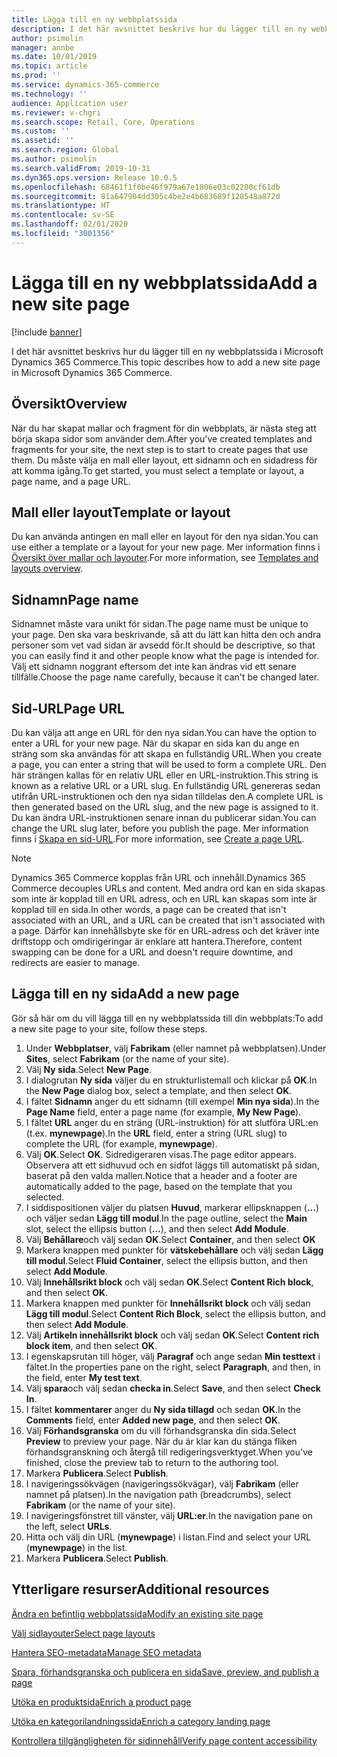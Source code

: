 ```yaml
---
title: Lägga till en ny webbplatssida
description: I det här avsnittet beskrivs hur du lägger till en ny webbplatssida i Microsoft Dynamics 365 Commerce.
author: psimolin
manager: annbe
ms.date: 10/01/2019
ms.topic: article
ms.prod: ''
ms.service: dynamics-365-commerce
ms.technology: ''
audience: Application user
ms.reviewer: v-chgri
ms.search.scope: Retail, Core, Operations
ms.custom: ''
ms.assetid: ''
ms.search.region: Global
ms.author: psimolin
ms.search.validFrom: 2019-10-31
ms.dyn365.ops.version: Release 10.0.5
ms.openlocfilehash: 68461f1f0be46f979a67e1806e03c02200cf61db
ms.sourcegitcommit: 81a647904dd305c4be2e4b683689f128548a872d
ms.translationtype: HT
ms.contentlocale: sv-SE
ms.lasthandoff: 02/01/2020
ms.locfileid: "3001356"
---
```

# <a name="add-a-new-site-page"></a><span data-ttu-id="2cda4-103">Lägga till en ny webbplatssida</span><span class="sxs-lookup"><span data-stu-id="2cda4-103">Add a new site page</span></span>


[!include [banner](includes/banner.md)]

<span data-ttu-id="2cda4-104">I det här avsnittet beskrivs hur du lägger till en ny webbplatssida i Microsoft Dynamics 365 Commerce.</span><span class="sxs-lookup"><span data-stu-id="2cda4-104">This topic describes how to add a new site page in Microsoft Dynamics 365 Commerce.</span></span>

## <a name="overview"></a><span data-ttu-id="2cda4-105">Översikt</span><span class="sxs-lookup"><span data-stu-id="2cda4-105">Overview</span></span>

<span data-ttu-id="2cda4-106">När du har skapat mallar och fragment för din webbplats, är nästa steg att börja skapa sidor som använder dem.</span><span class="sxs-lookup"><span data-stu-id="2cda4-106">After you've created templates and fragments for your site, the next step is to start to create pages that use them.</span></span> <span data-ttu-id="2cda4-107">Du måste välja en mall eller layout, ett sidnamn och en sidadress för att komma igång.</span><span class="sxs-lookup"><span data-stu-id="2cda4-107">To get started, you must select a template or layout, a page name, and a page URL.</span></span>

## <a name="template-or-layout"></a><span data-ttu-id="2cda4-108">Mall eller layout</span><span class="sxs-lookup"><span data-stu-id="2cda4-108">Template or layout</span></span>

<span data-ttu-id="2cda4-109">Du kan använda antingen en mall eller en layout för den nya sidan.</span><span class="sxs-lookup"><span data-stu-id="2cda4-109">You can use either a template or a layout for your new page.</span></span> <span data-ttu-id="2cda4-110">Mer information finns i [Översikt över mallar och layouter](templates-layouts-overview.md).</span><span class="sxs-lookup"><span data-stu-id="2cda4-110">For more information, see [Templates and layouts overview](templates-layouts-overview.md).</span></span>

## <a name="page-name"></a><span data-ttu-id="2cda4-111">Sidnamn</span><span class="sxs-lookup"><span data-stu-id="2cda4-111">Page name</span></span>

<span data-ttu-id="2cda4-112">Sidnamnet måste vara unikt för sidan.</span><span class="sxs-lookup"><span data-stu-id="2cda4-112">The page name must be unique to your page.</span></span> <span data-ttu-id="2cda4-113">Den ska vara beskrivande, så att du lätt kan hitta den och andra personer som vet vad sidan är avsedd för.</span><span class="sxs-lookup"><span data-stu-id="2cda4-113">It should be descriptive, so that you can easily find it and other people know what the page is intended for.</span></span> <span data-ttu-id="2cda4-114">Välj ett sidnamn noggrant eftersom det inte kan ändras vid ett senare tillfälle.</span><span class="sxs-lookup"><span data-stu-id="2cda4-114">Choose the page name carefully, because it can't be changed later.</span></span>

## <a name="page-url"></a><span data-ttu-id="2cda4-115">Sid-URL</span><span class="sxs-lookup"><span data-stu-id="2cda4-115">Page URL</span></span>

<span data-ttu-id="2cda4-116">Du kan välja att ange en URL för den nya sidan.</span><span class="sxs-lookup"><span data-stu-id="2cda4-116">You can have the option to enter a URL for your new page.</span></span> <span data-ttu-id="2cda4-117">När du skapar en sida kan du ange en sträng som ska användas för att skapa en fullständig URL.</span><span class="sxs-lookup"><span data-stu-id="2cda4-117">When you create a page, you can enter a string that will be used to form a complete URL.</span></span> <span data-ttu-id="2cda4-118">Den här strängen kallas för en relativ URL eller en URL-instruktion.</span><span class="sxs-lookup"><span data-stu-id="2cda4-118">This string is known as a relative URL or a URL slug.</span></span> <span data-ttu-id="2cda4-119">En fullständig URL genereras sedan utifrån URL-instruktionen och den nya sidan tilldelas den.</span><span class="sxs-lookup"><span data-stu-id="2cda4-119">A complete URL is then generated based on the URL slug, and the new page is assigned to it.</span></span> <span data-ttu-id="2cda4-120">Du kan ändra URL-instruktionen senare innan du publicerar sidan.</span><span class="sxs-lookup"><span data-stu-id="2cda4-120">You can change the URL slug later, before you publish the page.</span></span> <span data-ttu-id="2cda4-121">Mer information finns i [Skapa en sid-URL](create-page-URL.md).</span><span class="sxs-lookup"><span data-stu-id="2cda4-121">For more information, see [Create a page URL](create-page-URL.md).</span></span>

> [!NOTE]
> <span data-ttu-id="2cda4-122">Dynamics 365 Commerce kopplas från URL och innehåll.</span><span class="sxs-lookup"><span data-stu-id="2cda4-122">Dynamics 365 Commerce decouples URLs and content.</span></span> <span data-ttu-id="2cda4-123">Med andra ord kan en sida skapas som inte är kopplad till en URL adress, och en URL kan skapas som inte är kopplad till en sida.</span><span class="sxs-lookup"><span data-stu-id="2cda4-123">In other words, a page can be created that isn't associated with an URL, and a URL can be created that isn't associated with a page.</span></span> <span data-ttu-id="2cda4-124">Därför kan innehållsbyte ske för en URL-adress och det kräver inte driftstopp och omdirigeringar är enklare att hantera.</span><span class="sxs-lookup"><span data-stu-id="2cda4-124">Therefore, content swapping can be done for a URL and doesn't require downtime, and redirects are easier to manage.</span></span>

## <a name="add-a-new-page"></a><span data-ttu-id="2cda4-125">Lägga till en ny sida</span><span class="sxs-lookup"><span data-stu-id="2cda4-125">Add a new page</span></span>

<span data-ttu-id="2cda4-126">Gör så här om du vill lägga till en ny webbplatssida till din webbplats:</span><span class="sxs-lookup"><span data-stu-id="2cda4-126">To add a new site page to your site, follow these steps.</span></span>

1. <span data-ttu-id="2cda4-127">Under **Webbplatser**, välj **Fabrikam** (eller namnet på webbplatsen).</span><span class="sxs-lookup"><span data-stu-id="2cda4-127">Under **Sites**, select **Fabrikam** (or the name of your site).</span></span>
1. <span data-ttu-id="2cda4-128">Välj **Ny sida**.</span><span class="sxs-lookup"><span data-stu-id="2cda4-128">Select **New Page**.</span></span>
1. <span data-ttu-id="2cda4-129">I dialogrutan **Ny sida** väljer du en strukturlistemall och klickar på **OK**.</span><span class="sxs-lookup"><span data-stu-id="2cda4-129">In the **New Page** dialog box, select a template, and then select **OK**.</span></span>
1. <span data-ttu-id="2cda4-130">I fältet **Sidnamn** anger du ett sidnamn (till exempel **Min nya sida**).</span><span class="sxs-lookup"><span data-stu-id="2cda4-130">In the **Page Name** field, enter a page name (for example, **My New Page**).</span></span>
1. <span data-ttu-id="2cda4-131">I fältet **URL** anger du en sträng (URL-instruktion) för att slutföra URL:en (t.ex. **mynewpage**).</span><span class="sxs-lookup"><span data-stu-id="2cda4-131">In the **URL** field, enter a string (URL slug) to complete the URL (for example, **mynewpage**).</span></span>
1. <span data-ttu-id="2cda4-132">Välj **OK**.</span><span class="sxs-lookup"><span data-stu-id="2cda4-132">Select **OK**.</span></span> <span data-ttu-id="2cda4-133">Sidredigeraren visas.</span><span class="sxs-lookup"><span data-stu-id="2cda4-133">The page editor appears.</span></span> <span data-ttu-id="2cda4-134">Observera att ett sidhuvud och en sidfot läggs till automatiskt på sidan, baserat på den valda mallen.</span><span class="sxs-lookup"><span data-stu-id="2cda4-134">Notice that a header and a footer are automatically added to the page, based on the template that you selected.</span></span>
1. <span data-ttu-id="2cda4-135">I siddispositionen väljer du platsen **Huvud**, markerar ellipsknappen (**...**) och väljer sedan **Lägg till modul**.</span><span class="sxs-lookup"><span data-stu-id="2cda4-135">In the page outline, select the **Main** slot, select the ellipsis button (**...**), and then select **Add Module**.</span></span>
1. <span data-ttu-id="2cda4-136">Välj **Behållare**och välj sedan **OK**.</span><span class="sxs-lookup"><span data-stu-id="2cda4-136">Select **Container**, and then select **OK**</span></span>
1. <span data-ttu-id="2cda4-137">Markera knappen med punkter för **vätskebehållare** och välj sedan **Lägg till modul**.</span><span class="sxs-lookup"><span data-stu-id="2cda4-137">Select **Fluid Container**, select the ellipsis button, and then select **Add Module**.</span></span>
1. <span data-ttu-id="2cda4-138">Välj **Innehållsrikt block** och välj sedan **OK**.</span><span class="sxs-lookup"><span data-stu-id="2cda4-138">Select **Content Rich block**, and then select **OK**.</span></span>
1. <span data-ttu-id="2cda4-139">Markera knappen med punkter för **Innehållsrikt block** och välj sedan **Lägg till modul**.</span><span class="sxs-lookup"><span data-stu-id="2cda4-139">Select **Content Rich Block**, select the ellipsis button, and then select **Add Module**.</span></span>
1. <span data-ttu-id="2cda4-140">Välj **Artikeln innehållsrikt block** och välj sedan **OK**.</span><span class="sxs-lookup"><span data-stu-id="2cda4-140">Select **Content rich block item**, and then select **OK**.</span></span>
1. <span data-ttu-id="2cda4-141">I egenskapsrutan till höger, välj **Paragraf** och ange sedan **Min testtext** i fältet.</span><span class="sxs-lookup"><span data-stu-id="2cda4-141">In the properties pane on the right, select **Paragraph**, and then, in the field, enter **My test text**.</span></span>
1. <span data-ttu-id="2cda4-142">Välj **spara**och välj sedan **checka in**.</span><span class="sxs-lookup"><span data-stu-id="2cda4-142">Select **Save**, and then select **Check In**.</span></span>
1. <span data-ttu-id="2cda4-143">I fältet **kommentarer** anger du **Ny sida tillagd** och sedan **OK**.</span><span class="sxs-lookup"><span data-stu-id="2cda4-143">In the **Comments** field, enter **Added new page**, and then select **OK**.</span></span>
1. <span data-ttu-id="2cda4-144">Välj **Förhandsgranska** om du vill förhandsgranska din sida.</span><span class="sxs-lookup"><span data-stu-id="2cda4-144">Select **Preview** to preview your page.</span></span> <span data-ttu-id="2cda4-145">När du är klar kan du stänga fliken förhandsgranskning och återgå till redigeringsverktyget.</span><span class="sxs-lookup"><span data-stu-id="2cda4-145">When you've finished, close the preview tab to return to the authoring tool.</span></span>
1. <span data-ttu-id="2cda4-146">Markera **Publicera**.</span><span class="sxs-lookup"><span data-stu-id="2cda4-146">Select **Publish**.</span></span>
1. <span data-ttu-id="2cda4-147">I navigeringssökvägen (navigeringssökvägar), välj **Fabrikam** (eller namnet på platsen).</span><span class="sxs-lookup"><span data-stu-id="2cda4-147">In the navigation path (breadcrumbs), select **Fabrikam** (or the name of your site).</span></span>
1. <span data-ttu-id="2cda4-148">I navigeringsfönstret till vänster, välj **URL:er**.</span><span class="sxs-lookup"><span data-stu-id="2cda4-148">In the navigation pane on the left, select **URLs**.</span></span>
1. <span data-ttu-id="2cda4-149">Hitta och välj din URL (**mynewpage**) i listan.</span><span class="sxs-lookup"><span data-stu-id="2cda4-149">Find and select your URL (**mynewpage**) in the list.</span></span>
1. <span data-ttu-id="2cda4-150">Markera **Publicera**.</span><span class="sxs-lookup"><span data-stu-id="2cda4-150">Select **Publish**.</span></span>

## <a name="additional-resources"></a><span data-ttu-id="2cda4-151">Ytterligare resurser</span><span class="sxs-lookup"><span data-stu-id="2cda4-151">Additional resources</span></span>

[<span data-ttu-id="2cda4-152">Ändra en befintlig webbplatssida</span><span class="sxs-lookup"><span data-stu-id="2cda4-152">Modify an existing site page</span></span>](modify-existing-page.md)

[<span data-ttu-id="2cda4-153">Välj sidlayouter</span><span class="sxs-lookup"><span data-stu-id="2cda4-153">Select page layouts</span></span>](select-page-layouts.md)

[<span data-ttu-id="2cda4-154">Hantera SEO-metadata</span><span class="sxs-lookup"><span data-stu-id="2cda4-154">Manage SEO metadata</span></span>](manage-seo-metadata.md)

[<span data-ttu-id="2cda4-155">Spara, förhandsgranska och publicera en sida</span><span class="sxs-lookup"><span data-stu-id="2cda4-155">Save, preview, and publish a page</span></span>](save-preview-publish-page.md)

[<span data-ttu-id="2cda4-156">Utöka en produktsida</span><span class="sxs-lookup"><span data-stu-id="2cda4-156">Enrich a product page</span></span>](enrich-product-page.md)

[<span data-ttu-id="2cda4-157">Utöka en kategorilandningssida</span><span class="sxs-lookup"><span data-stu-id="2cda4-157">Enrich a category landing page</span></span>](enrich-category-page.md)

[<span data-ttu-id="2cda4-158">Kontrollera tillgängligheten för sidinnehåll</span><span class="sxs-lookup"><span data-stu-id="2cda4-158">Verify page content accessibility</span></span>](verify-accessibility.md)
